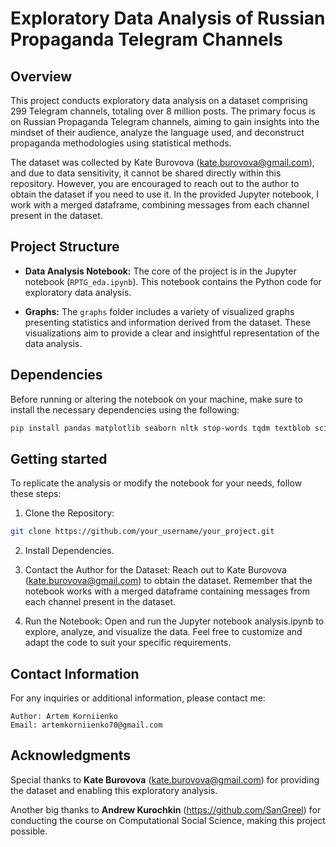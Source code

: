 # Exploratory Data Analysis of Russian Propaganda Telegram Channels

## Overview

This project conducts exploratory data analysis on a dataset comprising 299 Telegram channels, totaling over 8 million posts. The primary focus is on Russian Propaganda Telegram channels, aiming to gain insights into the mindset of their audience, analyze the language used, and deconstruct propaganda methodologies using statistical methods.

The dataset was collected by Kate Burovova (kate.burovova@gmail.com), and due to data sensitivity, it cannot be shared directly within this repository. However, you are encouraged to reach out to the author to obtain the dataset if you need to use it. In the provided Jupyter notebook, I work with a merged dataframe, combining messages from each channel present in the dataset.

## Project Structure

- **Data Analysis Notebook:** The core of the project is in the Jupyter notebook (`RPTG_eda.ipynb`). This notebook contains the Python code for exploratory data analysis.

- **Graphs:** The `graphs` folder includes a variety of visualized graphs presenting statistics and information derived from the dataset. These visualizations aim to provide a clear and insightful representation of the data analysis.

## Dependencies

Before running or altering the notebook on your machine, make sure to install the necessary dependencies using the following:

```bash
pip install pandas matplotlib seaborn nltk stop-words tqdm textblob scikit-learn
```

## Getting started
To replicate the analysis or modify the notebook for your needs, follow these steps:
1. Clone the Repository:
  ```bash
  git clone https://github.com/your_username/your_project.git
  ```
2. Install Dependencies.

3. Contact the Author for the Dataset:
Reach out to Kate Burovova (kate.burovova@gmail.com) to obtain the dataset. Remember that the notebook works with a merged dataframe containing messages from each channel present in the dataset.

4. Run the Notebook:
Open and run the Jupyter notebook analysis.ipynb to explore, analyze, and visualize the data. Feel free to customize and adapt the code to suit your specific requirements.

## Contact Information

For any inquiries or additional information, please contact me:

    Author: Artem Korniienko
    Email: artemkorniienko70@gmail.com

## Acknowledgments

Special thanks to **Kate Burovova** (kate.burovova@gmail.com) for providing the dataset and enabling this exploratory analysis. 

Another big thanks to **Andrew Kurochkin** (https://github.com/SanGreel) for conducting the course on Computational Social Science, making this project possible.

